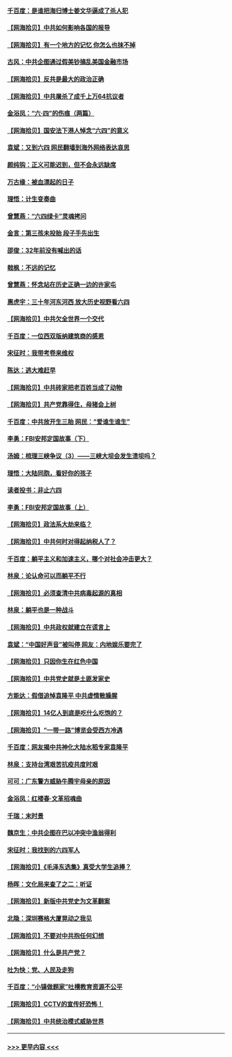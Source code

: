 #### [千百度：是谁把海归博士姜文华逼成了杀人犯](../pages/nsc993/n13015218.md?t=06112353) 
#### [【网海拾贝】中共如何影响各国的报导](../pages/nsc993/n13012599.md?t=06112353) 
#### [【网海拾贝】有一个地方的记忆 你怎么也抹不掉](../pages/nsc993/n13009802.md?t=06112353) 
#### [古风：中共企图通过假美钞搞乱美国金融市场](../pages/nsc993/n13009626.md?t=06112353) 
#### [【网海拾贝】反共是最大的政治正确](../pages/nsc993/n13007051.md?t=06112353) 
#### [【网海拾贝】中共屠杀了成千上万64抗议者](../pages/nsc993/n13002713.md?t=06112353) 
#### [金浴凤：“六·四”的伤痕（两篇）](../pages/nsc993/n13001719.md?t=06112353) 
#### [【网海拾贝】国安法下港人悼念“六四”的意义](../pages/nsc993/n13001039.md?t=06112353) 
#### [袁斌：又到六四 网民翻墙到海外网络表达哀思](../pages/nsc993/n13000995.md?t=06112353) 
#### [颜纯钩：正义可能迟到，但不会永远缺席](../pages/nsc993/n13000920.md?t=06112353) 
#### [万古缘：被血漂起的日子](../pages/nsc993/n13000914.md?t=06112353) 
#### [理悟：计生变奏曲](../pages/nsc993/n13000414.md?t=06112353) 
#### [曾慧燕：“六四绿卡”灵魂拷问](../pages/nsc993/n13000277.md?t=06112353) 
#### [金言：第三孩未投胎 段子手先出生](../pages/nsc993/n13000215.md?t=06112353) 
#### [邵俊：32年前没有喊出的话](../pages/nsc993/n13000181.md?t=06112353) 
#### [戟枫：不远的记忆](../pages/nsc993/n13000121.md?t=06112353) 
#### [曾慧燕：怀念站在历史正确一边的许家屯](../pages/nsc993/n13000073.md?t=06112353) 
#### [惠虎宇：三十年河东河西 放大历史视野看六四](../pages/nsc993/n13000018.md?t=06112353) 
#### [【网海拾贝】中共欠全世界一个交代](../pages/nsc993/n12998706.md?t=06112353) 
#### [千百度：一位西双版纳建筑商的感恩](../pages/nsc993/n12998487.md?t=06112353) 
#### [宋征时：我带考卷来维权](../pages/nsc993/n12994088.md?t=06112353) 
#### [陈达：逃大难赶早](../pages/nsc993/n12993569.md?t=06112353) 
#### [【网海拾贝】中共砖家把老百姓当成了动物](../pages/nsc993/n12993483.md?t=06112353) 
#### [【网海拾贝】共产党靠得住，母猪会上树](../pages/nsc993/n12990730.md?t=06112353) 
#### [千百度：中共放开生三胎 网民：“爱谁生谁生”](../pages/nsc993/n12990644.md?t=06112353) 
#### [李勇：FBI安邦定国故事（下）](../pages/nsc993/n12987854.md?t=06112353) 
#### [汤姆：梳理三峡争议（3）——三峡大坝会发生溃坝吗？](../pages/nsc993/n12989806.md?t=06112353) 
#### [理悟：大陆同胞，看好你的孩子](../pages/nsc993/n12989778.md?t=06112353) 
#### [读者投书：非止六四](../pages/nsc993/n12989673.md?t=06112353) 
#### [李勇：FBI安邦定国故事（上）](../pages/nsc993/n12987749.md?t=06112353) 
#### [【网海拾贝】政法系大劫来临？](../pages/nsc993/n12987596.md?t=06112353) 
#### [【网海拾贝】中共何时对得起纳税人了？](../pages/nsc993/n12985578.md?t=06112353) 
#### [千百度：躺平主义和加速主义，哪个对社会冲击更大？](../pages/nsc993/n12985512.md?t=06112353) 
#### [林泉：论认命可以而躺平不行](../pages/nsc993/n12985505.md?t=06112353) 
#### [【网海拾贝】必须查清中共病毒起源的真相](../pages/nsc993/n12984276.md?t=06112353) 
#### [林泉：躺平也是一种战斗](../pages/nsc993/n12984194.md?t=06112353) 
#### [【网海拾贝】中共政权就建立在谎言上](../pages/nsc993/n12981880.md?t=06112353) 
#### [袁斌：“中国好声音”被叫停 网友：内地娱乐要完了](../pages/nsc993/n12981826.md?t=06112353) 
#### [【网海拾贝】只因你生在红色中国](../pages/nsc993/n12979096.md?t=06112353) 
#### [【网海拾贝】中共党史就是土匪发家史](../pages/nsc993/n12976478.md?t=06112353) 
#### [方能达：假借追悼袁隆平 中共虚情散臊腥](../pages/nsc993/n12976396.md?t=06112353) 
#### [【网海拾贝】14亿人到底是吃什么吃饱的？](../pages/nsc993/n12974125.md?t=06112353) 
#### [【网海拾贝】“一带一路”博览会受西方冷遇](../pages/nsc993/n12971787.md?t=06112353) 
#### [千百度：网友揭中共神化大陆水稻专家袁隆平](../pages/nsc993/n12971733.md?t=06112353) 
#### [林泉：支持台湾艰苦抗疫共度时艰](../pages/nsc993/n12971350.md?t=06112353) 
#### [可可：广东警方威胁牛腾宇母亲的原因](../pages/nsc993/n12971100.md?t=06112353) 
#### [金浴凤：红楼春·文革招魂曲](../pages/nsc993/n12970354.md?t=06112353) 
#### [千瑞：末时景](../pages/nsc993/n12970337.md?t=06112353) 
#### [魏京生：中共企图在巴以冲突中渔翁得利](../pages/nsc993/n12970286.md?t=06112353) 
#### [宋征时：我找到的六四军人](../pages/nsc993/n12970213.md?t=06112353) 
#### [【网海拾贝】《毛泽东选集》真受大学生追捧？](../pages/nsc993/n12968779.md?t=06112353) 
#### [杨晖：文化局来查了之二：听证](../pages/nsc993/n12966528.md?t=06112353) 
#### [【网海拾贝】新版中共党史为文革翻案](../pages/nsc993/n12967526.md?t=06112353) 
#### [北隐：深圳赛格大厦晃动之我见](../pages/nsc993/n12967393.md?t=06112353) 
#### [【网海拾贝】不要对中共抱任何幻想](../pages/nsc993/n12965222.md?t=06112353) 
#### [【网海拾贝】什么是共产党？](../pages/nsc993/n12962781.md?t=06112353) 
#### [吐为快：党、人民及走狗](../pages/nsc993/n12962747.md?t=06112353) 
#### [千百度：“小镇做题家”吐槽教育资源不公平](../pages/nsc993/n12962705.md?t=06112353) 
#### [【网海拾贝】CCTV的宣传好恐怖！](../pages/nsc993/n12959984.md?t=06112353) 
#### [【网海拾贝】中共统治模式威胁世界](../pages/nsc993/n12957622.md?t=06112353) 

----
#### [ >>> 更早内容 <<< ](../indexes/nsc993-earlier.md)
